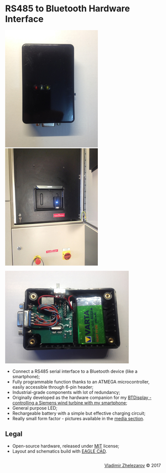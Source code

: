 # RS485 to Bluetooth Hardware Interface

![pic1](media/main.jpg)
![pic1](media/in-action.jpg)

![pic1](media/full-build.jpg)

- Connect a RS485 serial interface to a Bluetooth device (like a smartphone);
- Fully programmable function thanks to an ATMEGA microcontroller, easily accessible through 6-pin header;
- Industrial-grade components with lot of redundancy;
- Originally developed as the hardware companion for my [BTDisplay - controlling a Siemens wind turbine with my smartphone](https://github.com/holodon/BTDisplayOSS);
- General purpose LED;
- Rechargeable battery with a simple but effective charging circuit;
- Really small form factor - pictures available in the [media section](media).

## Legal
- Open-source hardware, released under [MIT](LICENSE) license;
- Layout and schematics build with [EAGLE CAD](https://www.autodesk.com/products/eagle/overview).

## 
<p style="text-align: right">
    <a href="https://vlzware.com">Vladimir Zhelezarov</a> © 2017
</p>
